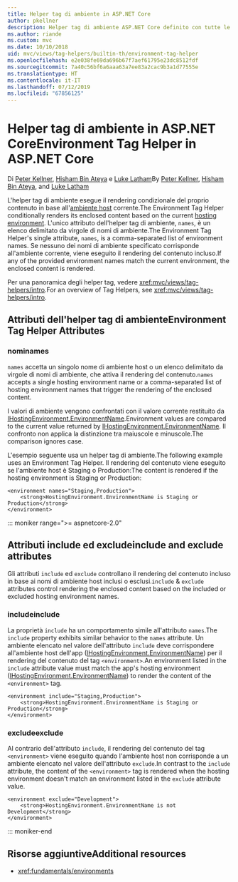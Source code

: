 ```yaml
---
title: Helper tag di ambiente in ASP.NET Core
author: pkellner
description: Helper tag di ambiente ASP.NET Core definito con tutte le proprietà
ms.author: riande
ms.custom: mvc
ms.date: 10/10/2018
uid: mvc/views/tag-helpers/builtin-th/environment-tag-helper
ms.openlocfilehash: e2e038fe69da696b67f7aef61795e23dc8512fdf
ms.sourcegitcommit: 7a40c56bf6a6aaa63a7ee83a2cac9b3a1d77555e
ms.translationtype: HT
ms.contentlocale: it-IT
ms.lasthandoff: 07/12/2019
ms.locfileid: "67856125"
---
```

# <a name="environment-tag-helper-in-aspnet-core"></a><span data-ttu-id="1027d-103">Helper tag di ambiente in ASP.NET Core</span><span class="sxs-lookup"><span data-stu-id="1027d-103">Environment Tag Helper in ASP.NET Core</span></span>

<span data-ttu-id="1027d-104">Di [Peter Kellner](https://peterkellner.net), [Hisham Bin Ateya](https://twitter.com/hishambinateya) e [Luke Latham](https://github.com/guardrex)</span><span class="sxs-lookup"><span data-stu-id="1027d-104">By [Peter Kellner](https://peterkellner.net), [Hisham Bin Ateya](https://twitter.com/hishambinateya), and [Luke Latham](https://github.com/guardrex)</span></span>

<span data-ttu-id="1027d-105">L'helper tag di ambiente esegue il rendering condizionale del proprio contenuto in base all'[ambiente host](xref:fundamentals/environments) corrente.</span><span class="sxs-lookup"><span data-stu-id="1027d-105">The Environment Tag Helper conditionally renders its enclosed content based on the current [hosting environment](xref:fundamentals/environments).</span></span> <span data-ttu-id="1027d-106">L'unico attributo dell'helper tag di ambiente, `names`, è un elenco delimitato da virgole di nomi di ambiente.</span><span class="sxs-lookup"><span data-stu-id="1027d-106">The Environment Tag Helper's single attribute, `names`, is a comma-separated list of environment names.</span></span> <span data-ttu-id="1027d-107">Se nessuno dei nomi di ambiente specificato corrisponde all'ambiente corrente, viene eseguito il rendering del contenuto incluso.</span><span class="sxs-lookup"><span data-stu-id="1027d-107">If any of the provided environment names match the current environment, the enclosed content is rendered.</span></span>

<span data-ttu-id="1027d-108">Per una panoramica degli helper tag, vedere <xref:mvc/views/tag-helpers/intro>.</span><span class="sxs-lookup"><span data-stu-id="1027d-108">For an overview of Tag Helpers, see <xref:mvc/views/tag-helpers/intro>.</span></span>

## <a name="environment-tag-helper-attributes"></a><span data-ttu-id="1027d-109">Attributi dell'helper tag di ambiente</span><span class="sxs-lookup"><span data-stu-id="1027d-109">Environment Tag Helper Attributes</span></span>

### <a name="names"></a><span data-ttu-id="1027d-110">nomi</span><span class="sxs-lookup"><span data-stu-id="1027d-110">names</span></span>

<span data-ttu-id="1027d-111">`names` accetta un singolo nome di ambiente host o un elenco delimitato da virgole di nomi di ambiente, che attiva il rendering del contenuto.</span><span class="sxs-lookup"><span data-stu-id="1027d-111">`names` accepts a single hosting environment name or a comma-separated list of hosting environment names that trigger the rendering of the enclosed content.</span></span>

<span data-ttu-id="1027d-112">I valori di ambiente vengono confrontati con il valore corrente restituito da [IHostingEnvironment.EnvironmentName](xref:Microsoft.AspNetCore.Hosting.IHostingEnvironment.EnvironmentName*).</span><span class="sxs-lookup"><span data-stu-id="1027d-112">Environment values are compared to the current value returned by [IHostingEnvironment.EnvironmentName](xref:Microsoft.AspNetCore.Hosting.IHostingEnvironment.EnvironmentName*).</span></span> <span data-ttu-id="1027d-113">Il confronto non applica la distinzione tra maiuscole e minuscole.</span><span class="sxs-lookup"><span data-stu-id="1027d-113">The comparison ignores case.</span></span>

<span data-ttu-id="1027d-114">L'esempio seguente usa un helper tag di ambiente.</span><span class="sxs-lookup"><span data-stu-id="1027d-114">The following example uses an Environment Tag Helper.</span></span> <span data-ttu-id="1027d-115">Il rendering del contenuto viene eseguito se l'ambiente host è Staging o Production:</span><span class="sxs-lookup"><span data-stu-id="1027d-115">The content is rendered if the hosting environment is Staging or Production:</span></span>

```cshtml
<environment names="Staging,Production">
    <strong>HostingEnvironment.EnvironmentName is Staging or Production</strong>
</environment>
```

::: moniker range=">= aspnetcore-2.0"

## <a name="include-and-exclude-attributes"></a><span data-ttu-id="1027d-116">Attributi include ed exclude</span><span class="sxs-lookup"><span data-stu-id="1027d-116">include and exclude attributes</span></span>

<span data-ttu-id="1027d-117">Gli attributi `include` ed `exclude` controllano il rendering del contenuto incluso in base ai nomi di ambiente host inclusi o esclusi.</span><span class="sxs-lookup"><span data-stu-id="1027d-117">`include` & `exclude` attributes control rendering the enclosed content based on the included or excluded hosting environment names.</span></span>

### <a name="include"></a><span data-ttu-id="1027d-118">include</span><span class="sxs-lookup"><span data-stu-id="1027d-118">include</span></span>

<span data-ttu-id="1027d-119">La proprietà `include` ha un comportamento simile all'attributo `names`.</span><span class="sxs-lookup"><span data-stu-id="1027d-119">The `include` property exhibits similar behavior to the `names` attribute.</span></span> <span data-ttu-id="1027d-120">Un ambiente elencato nel valore dell'attributo `include` deve corrispondere all'ambiente host dell'app ([IHostingEnvironment.EnvironmentName](xref:Microsoft.AspNetCore.Hosting.IHostingEnvironment.EnvironmentName*)) per il rendering del contenuto del tag `<environment>`.</span><span class="sxs-lookup"><span data-stu-id="1027d-120">An environment listed in the `include` attribute value must match the app's hosting environment ([IHostingEnvironment.EnvironmentName](xref:Microsoft.AspNetCore.Hosting.IHostingEnvironment.EnvironmentName*)) to render the content of the `<environment>` tag.</span></span>

```cshtml
<environment include="Staging,Production">
    <strong>HostingEnvironment.EnvironmentName is Staging or Production</strong>
</environment>
```

### <a name="exclude"></a><span data-ttu-id="1027d-121">exclude</span><span class="sxs-lookup"><span data-stu-id="1027d-121">exclude</span></span>

<span data-ttu-id="1027d-122">Al contrario dell'attributo `include`, il rendering del contenuto del tag `<environment>` viene eseguito quando l'ambiente host non corrisponde a un ambiente elencato nel valore dell'attributo `exclude`.</span><span class="sxs-lookup"><span data-stu-id="1027d-122">In contrast to the `include` attribute, the content of the `<environment>` tag is rendered when the hosting environment doesn't match an environment listed in the `exclude` attribute value.</span></span>

```cshtml
<environment exclude="Development">
    <strong>HostingEnvironment.EnvironmentName is not Development</strong>
</environment>
```

::: moniker-end

## <a name="additional-resources"></a><span data-ttu-id="1027d-123">Risorse aggiuntive</span><span class="sxs-lookup"><span data-stu-id="1027d-123">Additional resources</span></span>

* <xref:fundamentals/environments>
